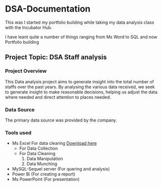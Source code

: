 # DSA-Documentation
This was I started my portfolio building while taking my data analysis class with the Incubator Hub.

I have leant quite a number of things ranging from Ms Word to SQL and now Portfolio building

## Project Topic: DSA Staff analysis

### Project Overview
This Data analysis project aims to generate insight into the total number of staffs over the past years. By analysing the various data received, we seek to generate insight to make reasonable decisions, helping us adjust the data where needed and direct attention to places needed.

### Data Source

The primary data source was provided by the company.

### Tools used
- Ms Excel For data clearing [Download here](https://www.microsoft](https://www.microsoft.com/en/microsoft-365/excel))
  - For Data Collection
  - For Data Cleaning
     1. Data Manipulation
     2. Data Munching
- MySQL-Sequel server (For quering and analysis)
- Power Bi (For creating a report)
- Ms PowerPoint (For presentation)









